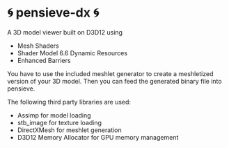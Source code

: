 # 🌀 pensieve-dx 🌀
A 3D model viewer built on D3D12 using
- Mesh Shaders
- Shader Model 6.6 Dynamic Resources
- Enhanced Barriers

You have to use the included meshlet generator to create a meshletized version of your 3D model. Then you can feed the generated binary file into pensieve.

The following third party libraries are used:
- Assimp for model loading
- stb_image for texture loading
- DirectXMesh for meshlet generation
- D3D12 Memory Allocator for GPU memory management
